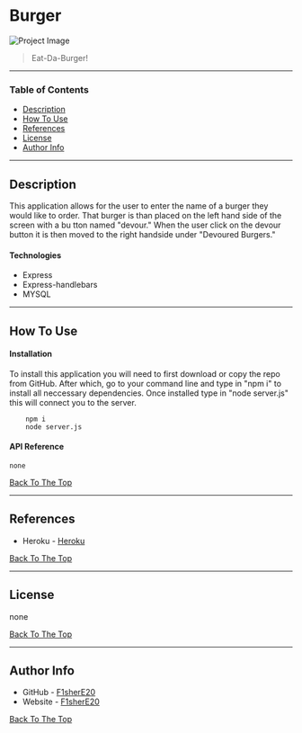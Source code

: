 # Burger

![Project Image](project-image-url)

>Eat-Da-Burger!

---

### Table of Contents

* [Description](#description)
* [How To Use](#how-to-use)
* [References](#references)
* [License](#license)
* [Author Info](#author-info)

---

## Description
This application allows for the user to enter the name of a burger they would like to order. That burger is than placed on the left hand side of the screen with a bu tton named "devour." When the user click on the devour button it is then moved to the right handside under "Devoured Burgers."

#### Technologies

- Express
- Express-handlebars
- MYSQL

---

## How To Use

#### Installation
To install this application you will need to first download or copy the repo from GitHub. After which, go to your command line and type in "npm i" to install all neccessary dependencies. Once installed type in "node server.js" this will connect you to the server. 
```NPM
    npm i
    node server.js
```

#### API Reference
    none

[Back To The Top](#burger)

---

## References

- Heroku - [Heroku](url)

[Back To The Top](#burger)

---

## License

none

[Back To The Top](#burger)

---

## Author Info

- GitHub - [F1sherE20](https://github.com/FisherE20/Burger)
- Website - [F1sherE20](https://fishere20.github.io/Responsive-Portfolio/) 

[Back To The Top](#burger)